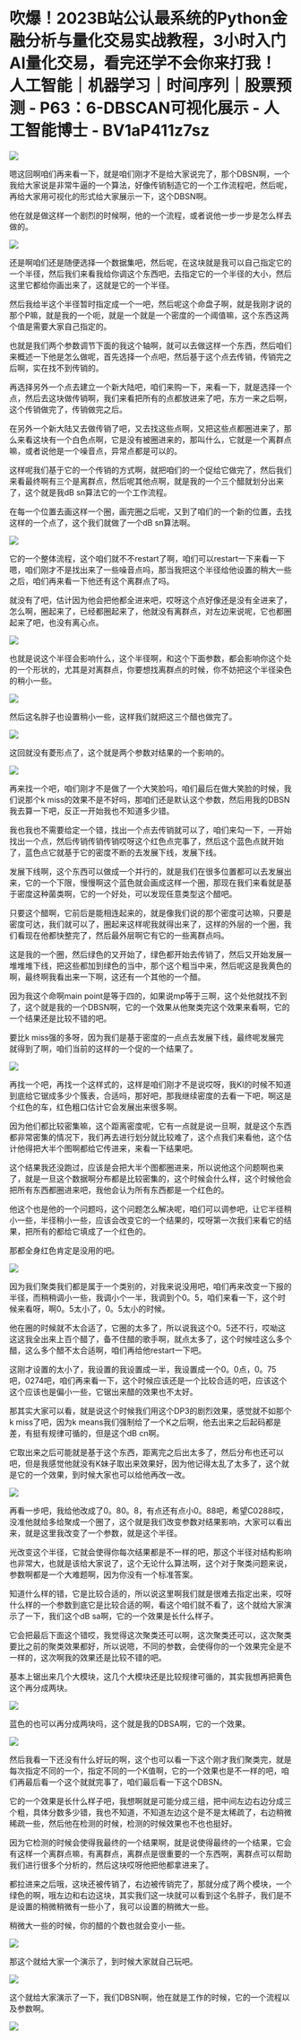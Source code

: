 # 吹爆！2023B站公认最系统的Python金融分析与量化交易实战教程，3小时入门AI量化交易，看完还学不会你来打我！人工智能｜机器学习｜时间序列｜股票预测 - P63：6-DBSCAN可视化展示 - 人工智能博士 - BV1aP411z7sz

![](img/11fc51c235723f9442469c67335d4f9d_0.png)

嗯这回啊咱们再来看一下，就是咱们刚才不是给大家说完了，那个DBSN啊，一个我给大家说是非常牛逼的一个算法，好像传销制造它的一个工作流程吧，然后呢，再给大家用可视化的形式给大家展示一下，这个DBSN啊。

他在就是做这样一个剧烈的时候啊，他的一个流程，或者说他一步一步是怎么样去做的。

![](img/11fc51c235723f9442469c67335d4f9d_2.png)

还是啊咱们还是随便选择一个数据集吧，然后呢，在这块就是我可以自己指定它的一个半径，然后我们来看我给你调这个东西吧，去指定它的一个半径的大小，然后这里它都给你画出来了，这就是它的一个半径。

然后我给半这个半径暂时指定成一个一吧，然后呢这个命盘子啊，就是我刚才说的那个P嘛，就是我的一个呃，就是一个就是一个密度的一个阈值嘛，这个东西这两个值是需要大家自己指定的。

也就是我们两个参数调节下面的我这个轴啊，就可以去做这样一个东西，然后咱们来概述一下他是怎么做呢，首先选择一个点吧，然后基于这个点去传销，传销完之后啊，实在找不到传销的。

再选择另外一个点去建立一个新大陆吧，咱们来购一下，来看一下，就是选择一个点，然后去这块做传销啊，我们来看把所有的点都放进来了吧，东方一来之后啊，这个传销做完了，传销做完之后。

在另外一个新大陆又去做传销了吧，又去找这些点啊，又把这些点都圈进来了，那么来看这块有一个白色点啊，它是没有被圈进来的，那叫什么，它就是一个离群点嘛，或者说他是一个噪音点，异常点都是可以的。

这样呢我们基于它的一个传销的方式啊，就把咱们的一个促给它做完了，然后我们来看最终啊有三个是离群点，然后呢其他点啊，就是我的一个三个醋就划分出来了，这个就是我dB sn算法它的一个工作流程。

在每一个位置去画这样一个圈，画完圈之后呢，又到了咱们的一个新的位置，去找这样的一个点了，这个我们就做了一个dB sn算法啊。



![](img/11fc51c235723f9442469c67335d4f9d_4.png)

它的一个整体流程，这个咱们就不不restart了啊，咱们可以restart一下来看一下嗯，咱们刚才不是找出来了一些噪音点吗，那当我把这个半径给他设置的稍大一些之后，咱们再来看一下他还有这个离群点了吗。

就没有了吧，估计因为他会把他都全进来吧，哎呀这个点好像还是没有全进来了，怎么啊，圈起来了，已经都圈起来了，他就没有离群点，对左边来说呢，它也都圈起来了吧，也没有离心点。



![](img/11fc51c235723f9442469c67335d4f9d_6.png)

也就是说这个半径会影响什么，这个半径啊，和这个下面参数，都会影响你这个处的一个形状的，尤其是对离群点，你要想找离群点的时候，你不妨把这个半径染色的稍小一些。



![](img/11fc51c235723f9442469c67335d4f9d_8.png)

然后这名胖子也设置稍小一些，这样我们就把这三个醋也做完了。

![](img/11fc51c235723f9442469c67335d4f9d_10.png)

这回就没有菱形点了，这个就是两个参数对结果的一个影响的。

![](img/11fc51c235723f9442469c67335d4f9d_12.png)

再来找一个吧，咱们刚才不是做了一个大笑脸吗，咱们最后在做大笑脸的时候，我们说那个k miss的效果不是不好吗，那咱们还是默认这个参数，然后用我的DBSN我去算一下吧，反正一开始我也不知道多少错。

我也我也不需要给定一个错，找出一个点去传销就可以了，咱们来勾一下，一开始找出一个点，然后传销传销传销哎呀这个红色点完事了，然后这个蓝色点就开始了，蓝色点它就基于它的密度不断的去发展下线，发展下线。

发展下线啊，这个东西可以做成一个并行的，就是我们在很多位置都可以去发展出来，它的一个下限，慢慢啊这个蓝色就会画成这样一个圈，那现在我们来看就是基于密度这种菌类啊，它的一个好处，可以发现任意类型这个醋吧。

只要这个醋啊，它前后是能相连起来的，就是像我们说的那个密度可达嘛，只要是密度可达，我们就可以了，圈起来这样呢我就得出来了，这样的外层的一个圈，我们看现在他都快整完了，然后最外层啊它有它的一些离群点吗。

这是我的一个圈，然后绿色的又开始了，绿色都开始去传销了，然后又开始发展一堆堆堆下线，把这些都加到绿色的当中，那个这个粗当中来，然后呢这是我黄色的啊，最终啊我看出来一下啊，这还有一个其他的一个醋。

因为我这个命啊main point是等于四的，如果说mp等于三啊，这个处他就找不到了，这个就是我的一个DBSN啊，它的一个效果从他聚类完这个效果来看啊，它的一个结果还是比较不错的吧。

要比k miss强的多呀，因为我们是基于密度的一点点去发展下线，最终呢发展完就得到了啊，咱们当前的这样的一个促的一个结果了。



![](img/11fc51c235723f9442469c67335d4f9d_14.png)

再找一个吧，再找一个这样式的，这样是咱们刚才不是说哎呀，我KI的时候不知道到底给它锯成多少个簇表，合适吗，那好吧，那我继续密度的去看一下吧，啊这是个红色的车，红色粗口估计它会发展出来很多啊。

因为他们都比较密集嘛，这个距离密度呢，它有一点就是说一旦啊，就是这个东西都非常密集的情况下，我们再去进行划分就比较难了，这个点我们来看他，这个估计他得把大半个图啊都给它传进来，来看一下结果吧。

这个结果我还没跑过，应该是会把大半个图都圈进来，所以说他这个问题啊也来了，就是一旦这个数据啊分布都是比较密集的，这个时候会什么样，这个时候他会把所有东西都圈进来吧，我他会认为所有东西都是一个红色的。

他这个也是他的一个问题吗，这个问题怎么解决呢，咱们可以调参吧，让它半径稍小一些，半径稍小一些，应该会改变它的一个结果的，哎呀第一次我们来看它的结果，把所有的都给它填成了一个红色的。

那都全身红色肯定是没用的吧。

![](img/11fc51c235723f9442469c67335d4f9d_16.png)

因为我们聚类我们都是属于一个类别的，对我来说没用吧，咱们再来改变一下报的半径，而稍稍调小一些，我调小个一半，我调到个0。5，咱们来看一下，这个时候来看呀，啊0。5太小了，0。5太小的时候。

他在圈的时候就不太合适了，它圈的太多了，所以说我这个0。5还不行，哎呦这这这我全出来上百个醋了，备不住醋的歌手啊，就点太多了，这个时候哇这么多个醋，这么多个醋不太合适啊，咱们再给他restart一下吧。

这刚才设置的太小了，我设置的我设置成一半，我设置成一个0。0点，0。75吧，0274吧，咱们再来看一下，这个时候应该还是一个比较合适的吧，应该这个这个应该也是偏小一些，它锯出来醋的效果也不太好。

那其实大家可以看，就是说这个时候我们用这个DP3的剧烈效果，感觉就不如那个k miss了吧，因为k means我们强制给了一个K之后啊，他去出来之后起码都是差，有挺有规律可循的，但是这个dB cn啊。

它取出来之后可能就是基于这个东西，距离完之后出太多了，然后分布也还可以吧，但是我感觉他就没有K妹子取出来效果好，因为他记得太乱了太多了，这个就是它的一个效果，到时候大家也可以给他再改一改。



![](img/11fc51c235723f9442469c67335d4f9d_18.png)

再看一步吧，我给他改成了0。80。8，有点还有点小0。88吧，希望C0288哎，没准他就给多给聚成一个圈了，这个就是我们改变参数对结果影响，大家可以看出来，就是这里我改变了一个参数，就是这个半径。

光改变这个半径，它就会使得你每次结果都是不一样的吧，那这个半径对结构影响也非常大，也就是该给大家说了，这个无论什么算法啊，这个对于聚类问题来说，参数啊都是一个大难题啊，因为你没有一个标准答案。

知道什么样的错，它是比较合适的，所以说这里啊我们就是很难去指定出来，哎呀什么样的一个参数到底它是比较合适的啊，看这个咱们就不看了，这个就给大家演示了一下，我们这个dB sa啊，它的一个效果是长什么样子。

它会把最后下面这个错哎，我觉得这次聚类还可以啊，这次聚类还可以，这次聚类要比之前的聚类效果都好，所以说嗯，不同的参数，会使得你的一个效果完全是不一样的，这次啊我的效果还是比较不错的吧。

基本上锯出来几个大模块，这几个大模块还是比较规律可循的，其实我想再把黄色这个再分成两块。

![](img/11fc51c235723f9442469c67335d4f9d_20.png)

蓝色的也可以再分成两块吗，这个就是我的DBSA啊，它的一个效果。

![](img/11fc51c235723f9442469c67335d4f9d_22.png)

然后我看一下还没有什么好玩的啊，这个也可以看一下这个刚才我们聚类完，就是每次指定不同的一个，指定不同的一个K值啊，它的一个效果也是不一样的吧，咱们再最后看一个这个就就完事了，咱们最后看一下这个DBSN。

它的一个效果是长什么样子吧，我想啊就是可能分成三组，把中间左边右边分成三个粗，具体分数多少错，我也不知道，不知道左边这个是不是太稀疏了，右边稍微稀疏一些，然后他在检测的时候，检测的时候效果也不也也挺好。

因为它检测的时候会使得我最终的一个结果啊，就是说使得最终的一个结果，它会有这样一个离群点嘛，有离群点，离群点是很重要的一个东西啊，离群点可以帮助我们进行很多个分析的，然后这块哎呀他把他都拿进来了。

都拉进来之后哦，这块还被传销了，右边被传销完了，那就分成了两个模块，一个绿色的啊，哦左边和右边这块，其实我们这一块就可以看到这个名胖子，我们是不是设置的稍微稍微有一些小了，我可以设置的稍微大一些。

稍微大一些的时候，你的醋的个数也就会变小一些。

![](img/11fc51c235723f9442469c67335d4f9d_24.png)

那这个就给大家一个演示了，到时候大家就自己玩吧。

![](img/11fc51c235723f9442469c67335d4f9d_26.png)

这个就给大家演示了一下，我们DBSN啊，他在就是工作的时候，它的一个流程以及参数啊。

![](img/11fc51c235723f9442469c67335d4f9d_28.png)